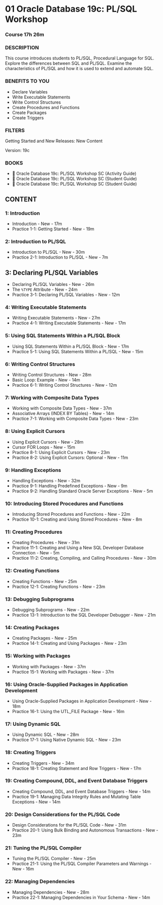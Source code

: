 # 01 Oracle Database 19c: PL/SQL Workshop

### Course 17h 26m

### DESCRIPTION

This course introduces students to PL/SQL, Procedural Language for SQL. Explore the differences between SQL and PL/SQL. Examine the characteristics of PL/SQL and how it is used to extend and automate SQL.

### BENEFITS TO YOU

* Declare Variables
* Write Executable Statements
* Write Control Structures
* Create Procedures and Functions
* Create Packages
* Create Triggers

### FILTERS

Getting Started and New Releases: New Content

Version: 19c

### BOOKS

* :closed_book: Oracle Database 19c: PL/SQL Workshop SC (Activity Guide)
* :closed_book: Oracle Database 19c: PL/SQL Workshop SC (Student Guide)
* :closed_book: Oracle Database 19c: PL/SQL Workshop SC (Student Guide)

## CONTENT

### 1: Introduction

* Introduction - New - 17m
* Practice 1-1: Getting Started - New - 19m

### 2: Introduction to PL/SQL

* Introduction to PL/SQL - New - 30m
* Practice 2-1: Introduction to PL/SQL - New - 7m

## 3: Declaring PL/SQL Variables

* Declaring PL/SQL Variables - New - 26m
* The `%TYPE` Attribute - New - 24m
* Practice 3-1: Declaring PL/SQL Variables - New - 12m

### 4: Writing Executable Statements

* Writing Executable Statements - New - 27m
* Practice 4-1: Writing Executable Statements - New - 17m

### 5: Using SQL Statements Within a PL/SQL Block

* Using SQL Statements Within a PL/SQL Block - New - 17m
* Practice 5-1: Using SQL Statements Within a PL/SQL - New - 15m

### 6: Writing Control Structures

* Writing Control Structures - New - 28m
* Basic Loop: Example - New - 14m
* Practice 6-1: Writing Control Structures - New - 12m

### 7: Working with Composite Data Types

* Working with Composite Data Types - New - 37m
* Associative Arrays (INDEX BY Tables) - New - 14m
* Practice 7-1: Working with Composite Data Types - New - 23m

### 8: Using Explicit Cursors

* Using Explicit Cursors - New - 28m
* Cursor FOR Loops - New - 15m
* Practice 8-1: Using Explicit Cursors - New - 23m
* Practice 8-2: Using Explicit Cursors: Optional - New - 11m

### 9: Handling Exceptions

* Handling Exceptions - New - 32m
* Practice 9-1: Handling Predefined Exceptions - New - 9m
* Practice 9-2: Handling Standard Oracle Server Exceptions - New - 5m

### 10: Introducing Stored Procedures and Functions

* Introducing Stored Procedures and Functions - New - 22m
* Practice 10-1: Creating and Using Stored Procedures - New - 8m

### 11: Creating Procedures

* Creating Procedures - New - 31m
* Practice 11-1: Creating and Using a New SQL Developer Database Connection - New - 5m
* Practice 11-2: Creating, Compiling, and Calling Procedures - New - 30m

### 12: Creating Functions

* Creating Functions - New - 25m
* Practice 12-1: Creating Functions - New - 23m

### 13: Debugging Subprograms

* Debugging Subprograms - New - 22m
* Practice 13-1: Introduction to the SQL Developer Debugger - New - 21m

### 14: Creating Packages

* Creating Packages - New - 25m
* Practice 14-1: Creating and Using Packages - New - 23m

### 15: Working with Packages

* Working with Packages - New - 37m
* Practice 15-1: Working with Packages - New - 37m

### 16: Using Oracle-Supplied Packages in Application Development

* Using Oracle-Supplied Packages in Application Development - New - 18m
* Practice 16-1: Using the UTL_FILE Package - New - 16m

### 17: Using Dynamic SQL

* Using Dynamic SQL - New - 28m
* Practice 17-1: Using Native Dynamic SQL - New - 23m

### 18: Creating Triggers

* Creating Triggers - New - 34m
* Practice 18-1: Creating Statement and Row Triggers - New - 17m

### 19: Creating Compound, DDL, and Event Database Triggers

* Creating Compound, DDL, and Event Database Triggers - New - 14m
* Practice 19-1: Managing Data Integrity Rules and Mutating Table Exceptions - New - 14m

### 20: Design Considerations for the PL/SQL Code

* Design Considerations for the PL/SQL Code - New - 31m
* Practice 20-1: Using Bulk Binding and Autonomous Transactions - New - 23m

### 21: Tuning the PL/SQL Compiler

* Tuning the PL/SQL Compiler - New - 25m
* Practice 21-1: Using the PL/SQL Compiler Parameters and Warnings - New - 16m

### 22: Managing Dependencies

* Managing Dependencies - New - 28m
* Practice 22-1: Managing Dependencies in Your Schema - New - 14m

